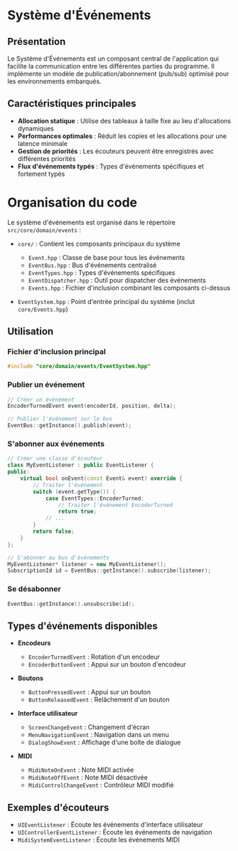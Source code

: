 # Système d'Événements

## Présentation

Le Système d'Événements est un composant central de l'application qui facilite la communication entre les différentes parties du programme. Il implémente un modèle de publication/abonnement (pub/sub) optimisé pour les environnements embarqués.

## Caractéristiques principales

- **Allocation statique** : Utilise des tableaux à taille fixe au lieu d'allocations dynamiques
- **Performances optimales** : Réduit les copies et les allocations pour une latence minimale
- **Gestion de priorités** : Les écouteurs peuvent être enregistrés avec différentes priorités
- **Flux d'événements typés** : Types d'événements spécifiques et fortement typés

# Organisation du code

Le système d'événements est organisé dans le répertoire `src/core/domain/events` :

- `core/` : Contient les composants principaux du système
  - `Event.hpp` : Classe de base pour tous les événements
  - `EventBus.hpp` : Bus d'événements centralisé
  - `EventTypes.hpp` : Types d'événements spécifiques
  - `EventDispatcher.hpp` : Outil pour dispatcher des événements
  - `Events.hpp` : Fichier d'inclusion combinant les composants ci-dessus

- `EventSystem.hpp` : Point d'entrée principal du système (inclut `core/Events.hpp`)

## Utilisation

### Fichier d'inclusion principal

```cpp
#include "core/domain/events/EventSystem.hpp"
```

### Publier un événement

```cpp
// Créer un événement
EncoderTurnedEvent event(encoderId, position, delta);

// Publier l'événement sur le bus
EventBus::getInstance().publish(event);
```

### S'abonner aux événements

```cpp
// Créer une classe d'écouteur
class MyEventListener : public EventListener {
public:
    virtual bool onEvent(const Event& event) override {
        // Traiter l'événement
        switch (event.getType()) {
            case EventTypes::EncoderTurned:
                // Traiter l'événement EncoderTurned
                return true;
            // ...
        }
        return false;
    }
};

// S'abonner au bus d'événements
MyEventListener* listener = new MyEventListener();
SubscriptionId id = EventBus::getInstance().subscribe(listener);
```

### Se désabonner

```cpp
EventBus::getInstance().unsubscribe(id);
```

## Types d'événements disponibles

- **Encodeurs**
  - `EncoderTurnedEvent` : Rotation d'un encodeur
  - `EncoderButtonEvent` : Appui sur un bouton d'encodeur

- **Boutons**
  - `ButtonPressedEvent` : Appui sur un bouton
  - `ButtonReleasedEvent` : Relâchement d'un bouton

- **Interface utilisateur**
  - `ScreenChangeEvent` : Changement d'écran
  - `MenuNavigationEvent` : Navigation dans un menu
  - `DialogShowEvent` : Affichage d'une boîte de dialogue

- **MIDI**
  - `MidiNoteOnEvent` : Note MIDI activée
  - `MidiNoteOffEvent` : Note MIDI désactivée
  - `MidiControlChangeEvent` : Contrôleur MIDI modifié

## Exemples d'écouteurs

- `UIEventListener` : Écoute les événements d'interface utilisateur
- `UIControllerEventListener` : Écoute les événements de navigation
- `MidiSystemEventListener` : Écoute les événements MIDI
